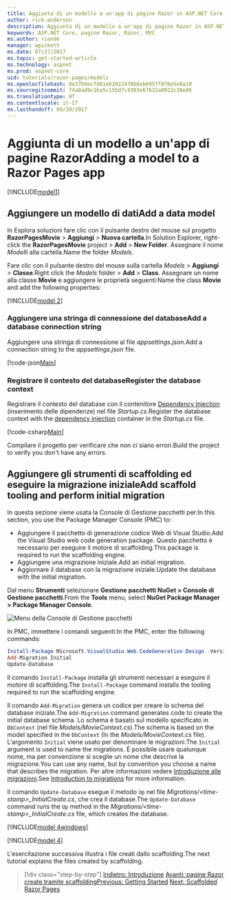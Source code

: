 ```yaml
---
title: Aggiunta di un modello a un'app di pagine Razor in ASP.NET Core
author: rick-anderson
description: Aggiunta di un modello a un'app di pagine Razor in ASP.NET Core
keywords: ASP.NET Core, pagine Razor, Razor, MVC
ms.author: riande
manager: wpickett
ms.date: 07/27/2017
ms.topic: get-started-article
ms.technology: aspnet
ms.prod: aspnet-core
uid: tutorials/razor-pages/modelz
ms.openlocfilehash: 8e370decfd81e62022478b0ab695ff876e5e0a10
ms.sourcegitcommit: 74a8ad9c1ba5c155d7c4303e67632a0922c38e86
ms.translationtype: HT
ms.contentlocale: it-IT
ms.lasthandoff: 09/20/2017
---
```

# <a name="adding-a-model-to-a-razor-pages-app"></a><span data-ttu-id="f67c7-104">Aggiunta di un modello a un'app di pagine Razor</span><span class="sxs-lookup"><span data-stu-id="f67c7-104">Adding a model to a Razor Pages app</span></span>

[!INCLUDE[model1](../../includes/RP/model1.md)]

## <a name="add-a-data-model"></a><span data-ttu-id="f67c7-105">Aggiungere un modello di dati</span><span class="sxs-lookup"><span data-stu-id="f67c7-105">Add a data model</span></span>

<span data-ttu-id="f67c7-106">In Esplora soluzioni fare clic con il pulsante destro del mouse sul progetto **RazorPagesMovie** > **Aggiungi** > **Nuova cartella**.</span><span class="sxs-lookup"><span data-stu-id="f67c7-106">In Solution Explorer, right-click the **RazorPagesMovie** project > **Add** > **New Folder**.</span></span> <span data-ttu-id="f67c7-107">Assegnare il nome *Modelli* alla cartella.</span><span class="sxs-lookup"><span data-stu-id="f67c7-107">Name the folder *Models*.</span></span>

<span data-ttu-id="f67c7-108">Fare clic con il pulsante destro del mouse sulla cartella *Models* > **Aggiungi** > **Classe**.</span><span class="sxs-lookup"><span data-stu-id="f67c7-108">Right click the *Models* folder > **Add** > **Class**.</span></span> <span data-ttu-id="f67c7-109">Assegnare un nome alla classe **Movie** e aggiungere le proprietà seguenti:</span><span class="sxs-lookup"><span data-stu-id="f67c7-109">Name the class **Movie** and add the following properties:</span></span>

[!INCLUDE[model 2](../../includes/RP/model2.md)]

<a name="cs"></a>
### <a name="add-a-database-connection-string"></a><span data-ttu-id="f67c7-110">Aggiungere una stringa di connessione del database</span><span class="sxs-lookup"><span data-stu-id="f67c7-110">Add a database connection string</span></span>

<span data-ttu-id="f67c7-111">Aggiungere una stringa di connessione al file *appsettings.json*.</span><span class="sxs-lookup"><span data-stu-id="f67c7-111">Add a connection string to the *appsettings.json* file.</span></span>

[!code-json[Main](../../tutorials/razor-pages/razor-pages-start/sample/RazorPagesMovie/appsettings.json?highlight=8-10)]

<a name="reg"></a>
###  <a name="register-the-database-context"></a><span data-ttu-id="f67c7-112">Registrare il contesto del database</span><span class="sxs-lookup"><span data-stu-id="f67c7-112">Register the database context</span></span>

<span data-ttu-id="f67c7-113">Registrare il contesto del database con il contenitore [Dependency Injection](xref:fundamentals/dependency-injection) (inserimento delle dipendenze) nel file *Startup.cs*.</span><span class="sxs-lookup"><span data-stu-id="f67c7-113">Register the database context with the [dependency injection](xref:fundamentals/dependency-injection) container in the *Startup.cs* file.</span></span>

[!code-csharp[Main](../../tutorials/razor-pages/razor-pages-start/sample/RazorPagesMovie/Startup.cs?name=snippet_ConfigureServices&highlight=3-6)]

<span data-ttu-id="f67c7-114">Compilare il progetto per verificare che non ci siano errori.</span><span class="sxs-lookup"><span data-stu-id="f67c7-114">Build the project to verify you don't have any errors.</span></span>

<a name="pmc"></a>
## <a name="add-scaffold-tooling-and-perform-initial-migration"></a><span data-ttu-id="f67c7-115">Aggiungere gli strumenti di scaffolding ed eseguire la migrazione iniziale</span><span class="sxs-lookup"><span data-stu-id="f67c7-115">Add scaffold tooling and perform initial migration</span></span>

<span data-ttu-id="f67c7-116">In questa sezione viene usata la Console di Gestione pacchetti per:</span><span class="sxs-lookup"><span data-stu-id="f67c7-116">In this section, you use the Package Manager Console (PMC) to:</span></span>

* <span data-ttu-id="f67c7-117">Aggiungere il pacchetto di generazione codice Web di Visual Studio.</span><span class="sxs-lookup"><span data-stu-id="f67c7-117">Add the Visual Studio web code generation package.</span></span> <span data-ttu-id="f67c7-118">Questo pacchetto è necessario per eseguire il motore di scaffolding.</span><span class="sxs-lookup"><span data-stu-id="f67c7-118">This package is required to run the scaffolding engine.</span></span>
* <span data-ttu-id="f67c7-119">Aggiungere una migrazione iniziale.</span><span class="sxs-lookup"><span data-stu-id="f67c7-119">Add an initial migration.</span></span>
* <span data-ttu-id="f67c7-120">Aggiornare il database con la migrazione iniziale.</span><span class="sxs-lookup"><span data-stu-id="f67c7-120">Update the database with the initial migration.</span></span>

<span data-ttu-id="f67c7-121">Dal menu **Strumenti** selezionare **Gestione pacchetti NuGet > Console di Gestione pacchetti**.</span><span class="sxs-lookup"><span data-stu-id="f67c7-121">From the **Tools** menu, select **NuGet Package Manager > Package Manager Console**.</span></span>

  ![Menu della Console di Gestione pacchetti](../first-mvc-app/adding-model/_static/pmc.png)

<span data-ttu-id="f67c7-123">In PMC, immettere i comandi seguenti:</span><span class="sxs-lookup"><span data-stu-id="f67c7-123">In the PMC, enter the following commands:</span></span>

```powershell
Install-Package Microsoft.VisualStudio.Web.CodeGeneration.Design -Version 2.0.0
Add-Migration Initial
Update-Database
```

<span data-ttu-id="f67c7-124">Il comando `Install-Package` installa gli strumenti necessari a eseguire il motore di scaffolding.</span><span class="sxs-lookup"><span data-stu-id="f67c7-124">The `Install-Package` command installs the tooling required to run the scaffolding engine.</span></span>

<span data-ttu-id="f67c7-125">Il comando `Add-Migration` genera un codice per creare lo schema del database iniziale.</span><span class="sxs-lookup"><span data-stu-id="f67c7-125">The `Add-Migration` command generates code to create the initial database schema.</span></span> <span data-ttu-id="f67c7-126">Lo schema è basato sul modello specificato in `DbContext` (nel file *Models/MovieContext.cs*).</span><span class="sxs-lookup"><span data-stu-id="f67c7-126">The schema is based on the model specified in the `DbContext` (In the *Models/MovieContext.cs* file).</span></span> <span data-ttu-id="f67c7-127">L'argomento `Initial` viene usato per denominare le migrazioni.</span><span class="sxs-lookup"><span data-stu-id="f67c7-127">The `Initial` argument is used to name the migrations.</span></span> <span data-ttu-id="f67c7-128">È possibile usare qualunque nome, ma per convenzione si sceglie un nome che descrive la migrazione.</span><span class="sxs-lookup"><span data-stu-id="f67c7-128">You can use any name, but by convention you choose a name that describes the migration.</span></span> <span data-ttu-id="f67c7-129">Per altre informazioni vedere [Introduzione alle migrazioni](xref:data/ef-mvc/migrations#introduction-to-migrations).</span><span class="sxs-lookup"><span data-stu-id="f67c7-129">See [Introduction to migrations](xref:data/ef-mvc/migrations#introduction-to-migrations) for more information.</span></span>

<span data-ttu-id="f67c7-130">Il comando `Update-Database` esegue il metodo `Up` nel file *Migrations/\<time-stamp>_InitialCreate.cs*, che crea il database.</span><span class="sxs-lookup"><span data-stu-id="f67c7-130">The `Update-Database` command runs the `Up` method in the *Migrations/\<time-stamp>_InitialCreate.cs* file, which creates the database.</span></span>

[!INCLUDE[model 4windows](../../includes/RP/model4Win.md)]

[!INCLUDE[model 4](../../includes/RP/model4.md)]

<span data-ttu-id="f67c7-131">L'esercitazione successiva illustra i file creati dallo scaffolding.</span><span class="sxs-lookup"><span data-stu-id="f67c7-131">The next tutorial explains the files created by scaffolding.</span></span>

>[!div class="step-by-step"]
<span data-ttu-id="f67c7-132">[Indietro: Introduzione](xref:tutorials/razor-pages/razor-pages-start)
[Avanti: pagine Razor create tramite scaffolding](xref:tutorials/razor-pages/page)</span><span class="sxs-lookup"><span data-stu-id="f67c7-132">[Previous: Getting Started](xref:tutorials/razor-pages/razor-pages-start)
[Next: Scaffolded Razor Pages](xref:tutorials/razor-pages/page)</span></span>    
